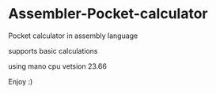 # Assembler-Pocket-calculator

Pocket calculator in assembly language

supports basic calculations

using mano cpu vetsion 23.66  

Enjoy :)
